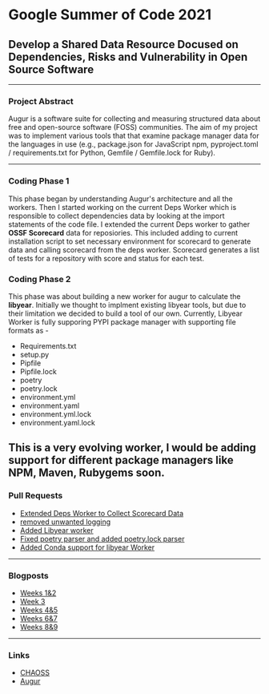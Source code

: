 # Google Summer of Code 2021 
## Develop a Shared Data Resource Docused on Dependencies, Risks and Vulnerability in Open Source Software
---
### Project Abstract
Augur is a software suite for collecting and measuring structured data about free and open-source software (FOSS) communities. The aim of my project was to implement various tools that that examine package manager data for the languages in use (e.g., package.json for JavaScript npm, pyproject.toml / requirements.txt for Python, Gemfile / Gemfile.lock for Ruby).

---
### Coding Phase 1 
This phase began by understanding Augur's architecture and all the workers. Then I started working on the current Deps Worker which is responsible to collect dependencies data by looking at the import statements of the code file. I extended the current Deps worker to gather **OSSF Scorecard** data for reposiories. This included adding to current installation script to set necessary environment for scorecard to generate data and calling scorecard from the deps worker. Scorecard generates a list of tests for a repository with score and status for each test.

### Coding Phase 2 
This phase was about building a new worker for augur to calculate the **libyear**. Initially we thought to implment existing libyear tools, but due to their limitation we decided to build a tool of our own. Currently, Libyear Worker is fully supporing PYPI package manager with supporting file formats as -

- Requirements.txt
- setup.py
- Pipfile
- Pipfile.lock
- poetry
- poetry.lock
- environment.yml
- environment.yaml
- environment.yml.lock
- environment.yaml.lock

This is a very evolving worker, I would be adding support for different package managers like NPM, Maven, Rubygems soon.
---
### Pull Requests
- [Extended Deps Worker to Collect Scorecard Data](https://github.com/chaoss/augur/pull/1307)
- [removed unwanted logging](https://github.com/chaoss/augur/pull/1334)
- [Added Libyear worker](https://github.com/chaoss/augur/pull/1428)
- [Fixed poetry parser and added poetry.lock parser](https://github.com/chaoss/augur/pull/1433)
- [Added Conda support for libyear Worker](https://github.com/chaoss/augur/pull/1437)
---
### Blogposts
- [Weeks 1&2](https://dhruvhsachdev.medium.com/gsoc21-chaoss-coding-period-week-1-2-158d11de8096)
- [Week 3](https://dhruvhsachdev.medium.com/gsoc21-chaoss-week-3-eacca81a3886)
- [Weeks 4&5](https://dhruvhsachdev.medium.com/gsoc21-chaoss-coding-period-week-4-5-fb5e80b96cc9)
- [Weeks 6&7](https://dhruvhsachdev.medium.com/gsoc21-chaoss-coding-period-week-6-7-4c3b3ac5173b)
- [Weeks 8&9](https://dhruvhsachdev.medium.com/gsoc21-chaoss-coding-period-week-8-9-f9455e55ee7a)

---
### Links
- [CHAOSS](https://chaoss.community)
- [Augur](https://github.com/chaoss/augur)


